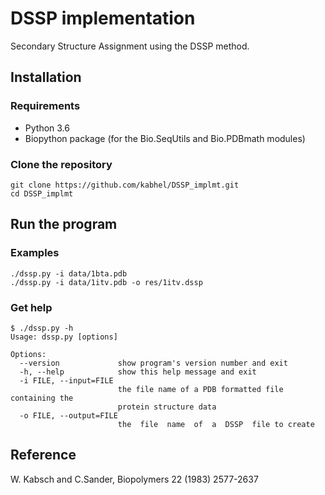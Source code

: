 # DSSP implementation
Secondary Structure Assignment using the DSSP method.

## Installation
### Requirements
- Python 3.6
- Biopython package (for the Bio.SeqUtils and Bio.PDBmath modules)

### Clone the repository
```shell
git clone https://github.com/kabhel/DSSP_implmt.git
cd DSSP_implmt
```
## Run the program
### Examples
```shell
./dssp.py -i data/1bta.pdb
./dssp.py -i data/1itv.pdb -o res/1itv.dssp
```

### Get help
```
$ ./dssp.py -h
Usage: dssp.py [options]

Options:
  --version             show program's version number and exit
  -h, --help            show this help message and exit
  -i FILE, --input=FILE
                        the file name of a PDB formatted file containing the
                        protein structure data
  -o FILE, --output=FILE
                        the  file  name  of  a  DSSP  file to create
```

## Reference
W. Kabsch and C.Sander, Biopolymers 22 (1983) 2577-2637 
